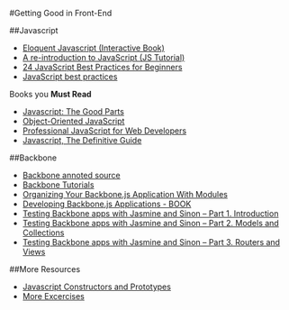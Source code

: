 #Getting Good in Front-End

##Javascript

* [Eloquent Javascript (Interactive Book)](http://eloquentjavascript.net/contents.html)
* [A re-introduction to JavaScript (JS Tutorial)](https://developer.mozilla.org/en/A_re-introduction_to_JavaScript)
* [24 JavaScript Best Practices for Beginners](http://net.tutsplus.com/tutorials/javascript-ajax/24-javascript-best-practices-for-beginners/)
* [JavaScript best practices](http://dev.opera.com/articles/view/javascript-best-practices/#easynames)

Books you **Must Read**

* [Javascript: The Good Parts]("books/Javascript_the_good_parts.pdf")
* [Object-Oriented JavaScript](books/Object-Oriented_JavaScript[Jul2008].pdf)
* [Professional JavaScript for Web Developers](books/Professional_javascript_for_web_developers[3rd_edition].pdf)
* [Javascript, The Definitive Guide](books/Oreilly.JavaScript_The_Definitive_Guide[6th_Edition][Apr2011].pdf)

##Backbone

* [Backbone annoted source](http://documentcloud.github.com/backbone/docs/backbone.html)
* [Backbone Tutorials](http://backbonetutorials.com/)
* [Organizing Your Backbone.js Application With Modules](http://weblog.bocoup.com/organizing-your-backbone-js-application-with-modules/)
* [Developing Backbone.js Applications - BOOK](http://addyosmani.github.com/backbone-fundamentals/)
* [Testing Backbone apps with Jasmine and Sinon – Part 1. Introduction](http://tinnedfruit.com/2011/03/03/testing-backbone-apps-with-jasmine-sinon.html)
* [Testing Backbone apps with Jasmine and Sinon – Part 2. Models and Collections](http://tinnedfruit.com/2011/03/25/testing-backbone-apps-with-jasmine-sinon-2.html)
* [Testing Backbone apps with Jasmine and Sinon – Part 3. Routers and Views](http://tinnedfruit.com/2011/04/26/testing-backbone-apps-with-jasmine-sinon-3.html)

##More Resources

* [Javascript Constructors and Prototypes](http://tobyho.com/2010/11/22/javascript-constructors-and/)
* [More Excercises](http://www.ynonperek.com/javascript-exer.html)
